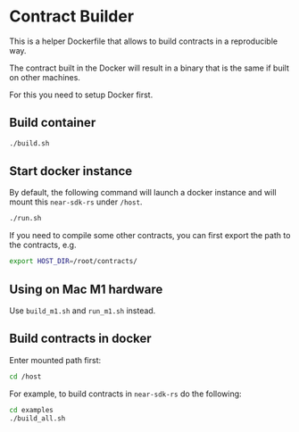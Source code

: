 # Contract Builder

This is a helper Dockerfile that allows to build contracts in a reproducible way.

The contract built in the Docker will result in a binary that is the same if built on other machines.

For this you need to setup Docker first.

## Build container

```bash
./build.sh
```

## Start docker instance

By default, the following command will launch a docker instance and will mount this `near-sdk-rs` under `/host`.

```bash
./run.sh
```

If you need to compile some other contracts, you can first export the path to the contracts, e.g.

```bash
export HOST_DIR=/root/contracts/
```

## Using on Mac M1 hardware

Use `build_m1.sh` and `run_m1.sh` instead.

## Build contracts in docker

Enter mounted path first:

```bash
cd /host
```

For example, to build contracts in `near-sdk-rs` do the following:

```bash
cd examples
./build_all.sh
```
